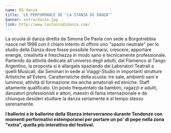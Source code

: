 ```yaml
---
name: 05-danza
title: 'LE PERFORMANCE DE "LA STANZA DI DANZA"'
banner: extra/danza.jpg
link: http://www.lastanzadidanza.com/
---
```


La scuola di danza diretta da Simona De Paola con sede a Borgotrebbia nasce nel 1998  con il chiaro intento di offrire uno "spazio neutrale" per lo studio della Danza dove fosse possibile formarsi, crescere, apportare energie, creatività e freschezza in modo sano e tecnicamente professionale. Partendo da attività dedicate all'universo degli adulti, dal Flamenco al Tango Argentino, la proposta si è allargata spaziando dai Laboratori Teatrali a quelli Musicali, dai Seminari in sede ai Viaggi-Studio in importanti strutture Artistiche all'Estero. Caratteristiche della scuola: tre sale, ambienti sani e luminosi, attività di formazione ma anche amatoriali ed etniche. Staff altamente qualificato. Un posto frequentato da bambini, ragazzi e adulti, danzatori professionisti e attori, maestri di fama internazionale e da chiunque desideri studiare la danza seriamente e al tempo stesso serenamente.

**I ballerini e le ballerine della Stanza interverranno durante Tendenze con momenti performativi estemporanei per portare un po' di pepe nella zona "extra", quella più interattiva del festival.**
